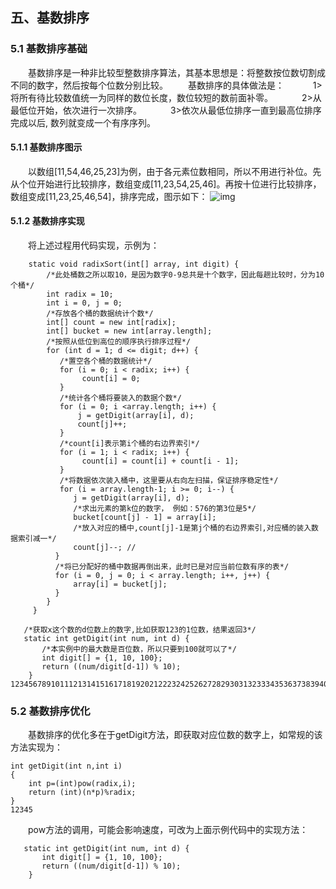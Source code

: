 ## 五、基数排序

### 5.1 基数排序基础

  基数排序是一种非比较型整数排序算法，其基本思想是：将整数按位数切割成不同的数字，然后按每个位数分别比较。
  基数排序的具体做法是：
   1>将所有待比较数值统一为同样的数位长度，数位较短的数前面补零。
   2>从最低位开始，依次进行一次排序。
   3>依次从最低位排序一直到最高位排序完成以后, 数列就变成一个有序序列。

#### 5.1.1 基数排序图示

  以数组[11,54,46,25,23]为例，由于各元素位数相同，所以不用进行补位。先从个位开始进行比较排序，数组变成[11,23,54,25,46]。再按十位进行比较排序，数组变成[11,23,25,46,54]，排序完成，图示如下：
![img](https://img-blog.csdnimg.cn/2020070516411641.jpg?x-oss-process=image/watermark,type_ZmFuZ3poZW5naGVpdGk,shadow_10,text_aHR0cHM6Ly9ibG9nLmNzZG4ubmV0L20wXzM3NzQxNDIw,size_16,color_FFFFFF,t_70)

#### 5.1.2 基数排序实现

  将上述过程用代码实现，示例为：

```
    static void radixSort(int[] array, int digit) {
    	/*此处桶数之所以取10，是因为数字0-9总共是十个数字，因此每趟比较时，分为10个桶*/
        int radix = 10; 
        int i = 0, j = 0;
        /*存放各个桶的数据统计个数*/
        int[] count = new int[radix]; 
        int[] bucket = new int[array.length];
        /*按照从低位到高位的顺序执行排序过程*/
        for (int d = 1; d <= digit; d++) {
	       /*置空各个桶的数据统计*/
           for (i = 0; i < radix; i++) {
                count[i] = 0;
           }
           /*统计各个桶将要装入的数据个数*/
           for (i = 0; i <array.length; i++) {
               j = getDigit(array[i], d);
               count[j]++;
           }
           /*count[i]表示第i个桶的右边界索引*/
           for (i = 1; i < radix; i++) {
                count[i] = count[i] + count[i - 1];
           }
           /*将数据依次装入桶中，这里要从右向左扫描，保证排序稳定性*/
           for (i = array.length-1; i >= 0; i--) {
              j = getDigit(array[i], d);
              /*求出元素的第k位的数字， 例如：576的第3位是5*/
              bucket[count[j] - 1] = array[i];
              /*放入对应的桶中,count[j]-1是第j个桶的右边界索引,对应桶的装入数据索引减一*/
              count[j]--; // 
          }
          /*将已分配好的桶中数据再倒出来，此时已是对应当前位数有序的表*/
          for (i = 0, j = 0; i < array.length; i++, j++) {
           	  array[i] = bucket[j];
          }
        }
     }
    
   /*获取x这个数的d位数上的数字,比如获取123的1位数，结果返回3*/
   static int getDigit(int num, int d) {
   	   /*本实例中的最大数是百位数，所以只要到100就可以了*/
       int digit[] = {1, 10, 100};
       return ((num/digit[d-1]) % 10);
    }
12345678910111213141516171819202122232425262728293031323334353637383940414243
```

### 5.2 基数排序优化

  基数排序的优化多在于getDigit方法，即获取对应位数的数字上，如常规的该方法实现为：

```
int getDigit(int n,int i)
{
    int p=(int)pow(radix,i);
    return (int)(n*p)%radix;
}
12345
```

  pow方法的调用，可能会影响速度，可改为上面示例代码中的实现方法：

```
   static int getDigit(int num, int d) {
       int digit[] = {1, 10, 100};
       return ((num/digit[d-1]) % 10);
    }
```